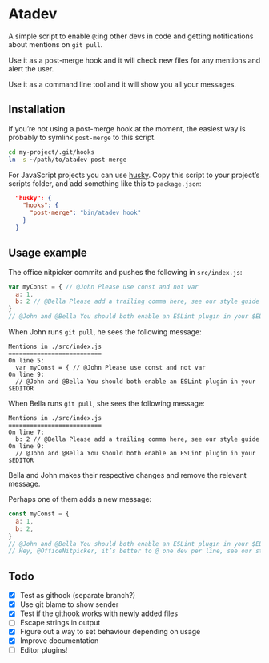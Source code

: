 # Atadev

A simple script to enable `@`:ing other devs in code and getting notifications about mentions on `git pull`.

Use it as a post-merge hook and it will check new files for any mentions and alert the user.

Use it as a command line tool and it will show you all your messages.

## Installation

If you’re not using a post-merge hook at the moment, the easiest way is probably to symlink `post-merge` to this script.

```bash
cd my-project/.git/hooks
ln -s ~/path/to/atadev post-merge
```

For JavaScript projects you can use [husky](https://github.com/typicode/husky). Copy this script to your project’s scripts folder, and add something like this to `package.json`:

```json
  "husky": {
    "hooks": {
      "post-merge": "bin/atadev hook"
    }
  }
```

## Usage example

The office nitpicker commits and pushes the following in `src/index.js`:

```javascript
var myConst = { // @John Please use const and not var
  a: 1,
  b: 2 // @Bella Please add a trailing comma here, see our style guide
}
// @John and @Bella You should both enable an ESLint plugin in your $EDITOR
```

When John runs `git pull`, he sees the following message:

```text
Mentions in ./src/index.js
==========================
On line 5:
  var myConst = { // @John Please use const and not var
On line 9:
  // @John and @Bella You should both enable an ESLint plugin in your $EDITOR
```

When Bella runs `git pull`, she sees the following message:

```text
Mentions in ./src/index.js
==========================
On line 7:
  b: 2 // @Bella Please add a trailing comma here, see our style guide
On line 9:
  // @John and @Bella You should both enable an ESLint plugin in your $EDITOR
```

Bella and John makes their respective changes and remove the relevant message.

Perhaps one of them adds a new message:

```javascript
const myConst = {
  a: 1,
  b: 2,
}
// @John and @Bella You should both enable an ESLint plugin in your $EDITOR
// Hey, @OfficeNitpicker, it’s better to @ one dev per line, see our style guide
```

## Todo

- [x] Test as githook (separate branch?)
- [x] Use git blame to show sender
- [x] Test if the githook works with newly added files
- [ ] Escape strings in output
- [x] Figure out a way to set behaviour depending on usage
- [x] Improve documentation
- [ ] Editor plugins!
